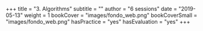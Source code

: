 +++
title = "3. Algorithms"
subtitle = ""
author = "6 sessions"
date = "2019-05-13"
weight = 1
bookCover = "images/fondo_web.png"
bookCoverSmall = "images/fondo_web.png"
hasPractice = "yes"
hasEvaluation = "yes"
+++